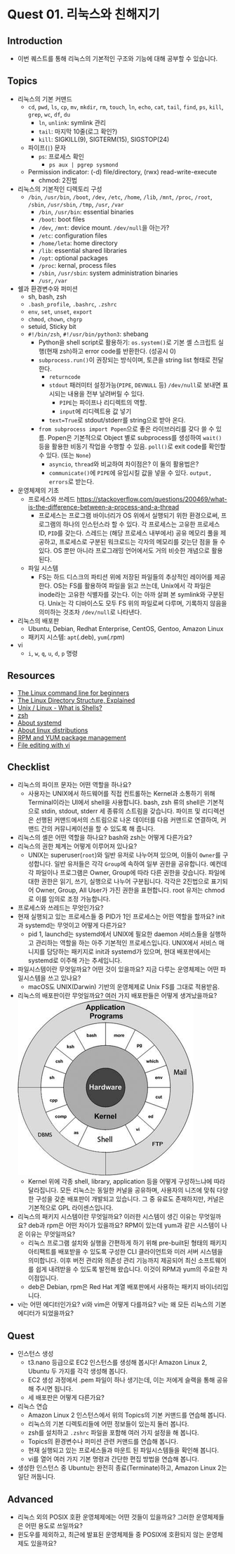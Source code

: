 # Quest 01. 리눅스와 친해지기

## Introduction
* 이번 퀘스트를 통해 리눅스의 기본적인 구조와 기능에 대해 공부할 수 있습니다.

## Topics
* 리눅스의 기본 커맨드
  * `cd`, `pwd`, `ls`, `cp`, `mv`, `mkdir`, `rm`, `touch`, `ln`, `echo`, `cat`, `tail`, `find`, `ps`, `kill`, `grep`, `wc`, `df`, `du`
    * `ln`, `unlink`: symlink 관리
    * `tail`: 마지막 10줄(로그 확인?)
    * `kill`: SIGKILL(9), SIGTERM(15), SIGSTOP(24)
  * 파이프(`|`) 문자
    * `ps`: 프로세스 확인
      * `ps aux | pgrep sysmond`
  * Permission indicator: (-d) file/directory, (rwx) read-write-execute
    * chmod: 2진법
* 리눅스의 기본적인 디렉토리 구성
  * `/bin`, `/usr/bin`, `/boot`, `/dev`, `/etc`, `/home`, `/lib`, `/mnt`, `/proc`, `/root`, `/sbin`, `/usr/sbin`, `/tmp`, `/usr`, `/var`
    * `/bin`, `/usr/bin`: essential binaries
    * `/boot`: boot files
    * `/dev`, `/mnt`: device mount. `/dev/null`을 아는가?
    * `/etc`: configuration files
    * `/home/leta`: home directory
    * `/lib`: essential shared libraries
    * `/opt`: optional packages
    * `/proc`: kernal, process files
    * `/sbin`, `/usr/sbin`: system administration binaries
    * `/usr`, `/var`
* 쉘과 환경변수와 퍼미션
  * sh, bash, zsh
  * `.bash_profile`, `.bashrc`, `.zshrc`
  * `env`, `set`, `unset`, `export`
  * `chmod`, `chown`, `chgrp`
  * setuid, Sticky bit
  * `#!/bin/zsh`, `#!/usr/bin/python3`: shebang
    * Python을 shell script로 활용하기: `os.system()`로 기본 셸 스크립트 실행(현재 zsh)하고 error code를 반환한다. (성공시 0)
    * `subprocess.run()`이 권장되는 방식이며, 토큰을 string list 형태로 전달한다.
      * `returncode`
      * `stdout` 패러미터 설정가능(`PIPE`, `DEVNULL` 등) `/dev/null`로 보내면 표시되는 내용을 전부 날려버릴 수 있다.
        * `PIPE`는 파이프나 리디렉트의 역할.
        * `input`에 리디렉트용 값 넣기
      * `text=True`로 stdout/stderr를 string으로 받아 온다.
    * `from subprocess import Popen`으로 좋은 라이브러리를 갖다 쓸 수 있름. Popen은 기본적으로 Object 별로 subprocess를 생성하여 `wait()` 등을 활용한 비동기 작업을 수행할 수 있음. `poll()`로 exit code를 확인할 수 있다. (또는 `None`)
      * `asyncio`, `thread`와 비교하여 차이점은? 이 둘의 활용법은?
      * `communicate()`에 `PIPE`에 유입시킬 값을 넣을 수 있다. `output, errors`로 받는다.
* 운영체제의 기초
  * 프로세스와 쓰레드
  https://stackoverflow.com/questions/200469/what-is-the-difference-between-a-process-and-a-thread
    * 프로세스는 프로그램 바이너리가 OS 위에서 실행되기 위한 환경으로써, 프로그램의 하나의 인스턴스라 할 수 있다. 각 프로세스는 고유한 프로세스 ID, `PID`를 갖는다.
    스레드는 (해당 프로세스 내부에서) 공유 메모리 풀을 제공하고, 프로세스로 구분된 워크로드는 각자의 메모리를 갖는단 점을 들 수 있다. OS 뿐만 아니라 프로그래밍 언어에서도 거의 비슷한 개념으로 활용된다.
  * 파일 시스템
    * FS는 하드 디스크의 파티션 위에 저장된 파일들의 추상적인 레이어를 제공한다. OS는 FS를 활용하여 파일을 읽고 쓰는데, Unix에서 각 파일은 inode라는 고유한 식별자를 갖는다. 이는 아까 살펴 본 symlink와 구분된다. Unix는 각 디바이스도 모두 FS 위의 파일로써 다루며, 기록하지 않음을 의미하는 것조차 `/dev/null`로 나타낸다.
* 리눅스의 배포판
  * Ubuntu, Debian, Redhat Enterprise, CentOS, Gentoo, Amazon Linux
  * 패키지 시스템: `apt`(.deb), `yum`(.rpm)
* vi
  * `i`, `w`, `q`, `u`, `d`, `p` 명령

## Resources
* [The Linux command line for beginners](https://ubuntu.com/tutorials/command-line-for-beginners#1-overview)
* [The Linux Directory Structure, Explained](https://www.howtogeek.com/117435/htg-explains-the-linux-directory-structure-explained/)
* [Unix / Linux - What is Shells?](https://www.tutorialspoint.com/unix/unix-what-is-shell.htm)
* [zsh](https://github.com/ohmyzsh/ohmyzsh/wiki/Installing-ZSH)
* [About systemd](https://www.infoworld.com/article/2832405/what-is-systemd-and-why-does-it-matter-to-linux-users.html)
* [About linux distributions](https://thebloggingpot.com/2018/05/23/different-linux-distributions-explained/)
* [RPM and YUM package management](https://developer.ibm.com/technologies/linux/tutorials/l-lpic1-102-5/)
* [File editing with vi](https://developer.ibm.com/technologies/linux/tutorials/l-lpic1-103-8/)

## Checklist
* 리눅스의 파이프 문자는 어떤 역할을 하나요?
  * 사용자는 UNIX에서 하드웨어를 직접 컨트롤하는 Kernel과 소통하기 위해 Terminal이라는 UI에서 shell을 사용합니다. bash, zsh 류의 shell은 기본적으로 stdin, stdout, stderr 세 종류의 스트림을 갖습니다. 파이프 및 리디렉션은 선행된 커맨드에서의 스트림으로 나온 데이터를 다음 커맨드로 연결하여, 커맨드 간의 커뮤니케이션을 할 수 있도록 해 줍니다.
* 리눅스의 셸은 어떤 역할을 하나요? bash와 zsh는 어떻게 다른가요?
* 리눅스의 권한 체계는 어떻게 이루어져 있나요?
  * UNIX는 superuser(`root`)와 일반 유저로 나누어져 있으며, 이들이 `Owner`를 구성합니다. 일반 유저들은 각각 `Group`에 속하여 일부 권한을 공유합니다. 예컨데 각 파일이나 프로그램은 Owner, Group에 따라 다른 권한을 갖습니다.
  파일에 대한 권한은 읽기, 쓰기, 실행으로 나누어 구분됩니다. 각각은 2진법으로 표기되어 Owner, Group, All User가 가진 권한을 표현합니다. root 유저는 chmod로 이를 임의로 조정 가능합니다.
* 프로세스와 쓰레드는 무엇인가요?
* 현재 실행되고 있는 프로세스들 중 PID가 1인 프로세스는 어떤 역할을 할까요? init과 systemd는 무엇이고 어떻게 다른가요?
  * pid 1, launchd는 systemd에서 UNIX에 필요한 daemon 서비스들을 실행하고 관리하는 역할을 하는 아주 기본적인 프로세스입니다. UNIX에서 서비스 매니지를 담당하는 패키지로 init과 systemd가 있으며, 현대 배포판에서는 systemd로 이주해 가는 추세입니다. 
* 파일시스템이란 무엇일까요? 어떤 것이 있을까요? 지금 다루는 운영체제는 어떤 파일시스템을 쓰고 있나요?
  * macOS도 UNIX(Darwin) 기반의 운영체제로 Unix FS를 그대로 적용받음.
* 리눅스의 배포판이란 무엇일까요? 여러 가지 배포판들은 어떻게 생겨났을까요?
![](../Resources/unix_architecture.jpg)
  * Kernel 위에 각종 shell, library, application 등을 어떻게 구성하느냐에 따라 달라집니다. 모든 리눅스는 동일한 커널을 공유하며, 사용자의 니즈에 맞춰 다양한 구성을 갖춘 배포판이 개발되고 있습니다. 그 중 유료도 존재하지만, 커널은 기본적으로 GPL 라이센스입니다.
* 리눅스의 패키지 시스템이란 무엇일까요? 이러한 시스템이 생긴 이유는 무엇일까요? deb과 rpm은 어떤 차이가 있을까요? RPM이 있는데 yum과 같은 시스템이 나온 이유는 무엇일까요?
  * 리눅스 프로그램 설치와 실행을 간편하게 하기 위해 pre-built된 형태의 패키지 아티팩트를 배포받을 수 있도록 구성한 CLI 클라이언트와 미러 서버 시스템을 의미합니다. 이후 버전 관리와 의존성 관리 기능까지 제공되어 최신 소프트웨어를 쉽게 내려받을 수 있도록 발전해 왔습니다. 이것이 RPM과 yum의 주요한 차이점입니다.
  * deb은 Debian, rpm은 Red Hat 계열 배포판에서 사용하는 패키지 바이너리입니다.
* vi는 어떤 에디터인가요? vi와 vim은 어떻게 다를까요? vi는 왜 모든 리눅스의 기본 에디터가 되었을까요?

## Quest
* 인스턴스 생성
  * t3.nano 등급으로 EC2 인스턴스를 생성해 봅시다! Amazon Linux 2, Ubuntu 두 가지를 각각 생성해 봅니다.
  * EC2 생성 과정에서 .pem 파일이 하나 생기는데, 이는 저에게 슬랙을 통해 공유해 주시면 됩니다.
  * 세 배포판은 어떻게 다른가요?
* 리눅스 연습
  * Amazon Linux 2 인스턴스에서 위의 Topics의 기본 커맨드를 연습해 봅니다.
  * 리눅스의 기본 디렉토리들에 어떤 정보들이 있는지 둘러 봅니다.
  * zsh를 설치하고 `.zshrc` 파일을 포함해 여러 가지 설정을 해 봅니다.
  * Topics의 환경변수나 퍼미션 관련 커맨드를 연습해 봅니다.
  * 현재 실행되고 있는 프로세스들과 마운트 된 파일시스템들을 확인해 봅니다.
  * vi를 열어 여러 가지 기본 명령과 간단한 편집 방법을 연습해 봅니다.
* 생성한 인스턴스 중 Ubuntu는 완전히 종료(Terminate)하고, Amazon Linux 2는 일단 꺼둡니다.

## Advanced
* 리눅스 외의 POSIX 호환 운영체제에는 어떤 것들이 있을까요? 그러한 운영체제들은 어떤 용도로 쓰일까요?
* 윈도우를 제외하고, 최근에 발표된 운영체제들 중 POSIX에 호환되지 않는 운영체제도 있을까요?
